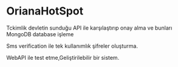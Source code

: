 # OrianaHotSpot

Tckimlik devletin sunduğu API ile karşılaştırıp onay alma ve bunları MongoDB database işleme 

Sms verification ile tek kullanımlık şifreler oluşturma. 

WebAPI ile test etme,Geliştirilebilir bir sistem.
